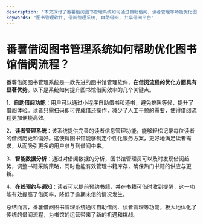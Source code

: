 ```yaml
---
description: "本文探讨了番薯借阅图书管理系统如何通过自助借阅、读者管理等功能优化图书馆的借阅流程，提高工作效率。"
keywords: "图书管理软件, 借阅管理系统, 自助借阅, 共享借阅平台"
---
```

# 番薯借阅图书管理系统如何帮助优化图书馆借阅流程？

番薯借阅图书管理系统是一款先进的图书馆管理软件，**在借阅流程的优化方面具有显著优势**。以下是系统如何提升图书馆借阅效率的几个关键点。

1、**自助借阅功能**：用户可以通过小程序自助借书和还书，避免排队等候，提升了借阅体验。读者只需扫码即可完成借还操作，减少了人工干预的需要，使得借阅流程更加便捷高效。

2、**读者管理系统**：该系统提供完善的读者信息管理功能，能够轻松记录每位读者的借阅历史和偏好。这使得图书馆能够制定个性化服务方案，更好地满足读者需求，从而吸引更多的用户参与到借阅中来。

3、**智能数据分析**：通过对借阅数据的分析，图书馆管理员可以及时发现借阅趋势，调整书籍采购策略，同时也能有效管理书籍库存，确保热门书籍的供应与更新。

4、**在线预约与通知**：读者可以提前预约书籍，并在书籍可借时收到提醒，这一功能有效提高了借阅率，降低了逾期未借的情况发生。

总结而言，番薯借阅图书管理系统通过自助借阅、读者管理等功能，极大地优化了传统的借阅流程，为书馆的运营带来了新的机遇和挑战。
